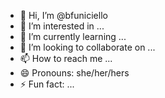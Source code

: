 - 👋 Hi, I’m @bfuniciello
- 👀 I’m interested in ...
- 🌱 I’m currently learning ...
- 💞️ I’m looking to collaborate on ...
- 📫 How to reach me ...
- 😄 Pronouns: she/her/hers
- ⚡ Fun fact: ...

<!---
bfuniciello/bfuniciello is a ✨ special ✨ repository because its `README.md` (this file) appears on your GitHub profile.
You can click the Preview link to take a look at your changes.
--->

